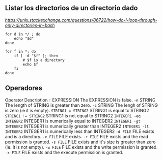 ## Listar los directorios de un directorio dado

_https://unix.stackexchange.com/questions/86722/how-do-i-loop-through-only-directories-in-bash_

    for d in */ ; do
        echo "$d"
    done

    for f in *; do
        if [ -d "$f" ]; then
            # $f is a directory
            echo $f
        fi
    done

## Operadores

Operator	Description
`!` EXPRESSION	The EXPRESSION is false.
`-n` STRING	The length of STRING is greater than zero.
`-z` STRING	The lengh of STRING is zero (ie it is empty).
`STRING1 = STRING2`	STRING1 is equal to STRING2
`STRING1 != STRING2`	STRING1 is not equal to STRING2
`INTEGER1 -eq INTEGER2`	INTEGER1 is numerically equal to INTEGER2
`INTEGER1 -gt INTEGER2`	INTEGER1 is numerically greater than INTEGER2
`INTEGER1 -lt INTEGER2`	INTEGER1 is numerically less than INTEGER2
`-d FILE`	FILE exists and is a directory.
`-e FILE`	FILE exists.
`-r FILE`	FILE exists and the read permission is granted.
`-s FILE`	FILE exists and it's size is greater than zero (ie. it is not empty).
`-w FILE`	FILE exists and the write permission is granted.
`-x FILE`	FILE exists and the execute permission is granted.